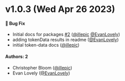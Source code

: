 # v1.0.3 (Wed Apr 26 2023)

#### 🐛 Bug Fix

- Initial docs for packages [#2](https://github.com/knapsack-labs/design-token-tools/pull/2) ([@illepic](https://github.com/illepic) [@EvanLovely](https://github.com/EvanLovely))
- adding tokenData results in readme ([@EvanLovely](https://github.com/EvanLovely))
- initial token-data docs ([@illepic](https://github.com/illepic))

#### Authors: 2

- Christopher Bloom ([@illepic](https://github.com/illepic))
- Evan Lovely ([@EvanLovely](https://github.com/EvanLovely))
